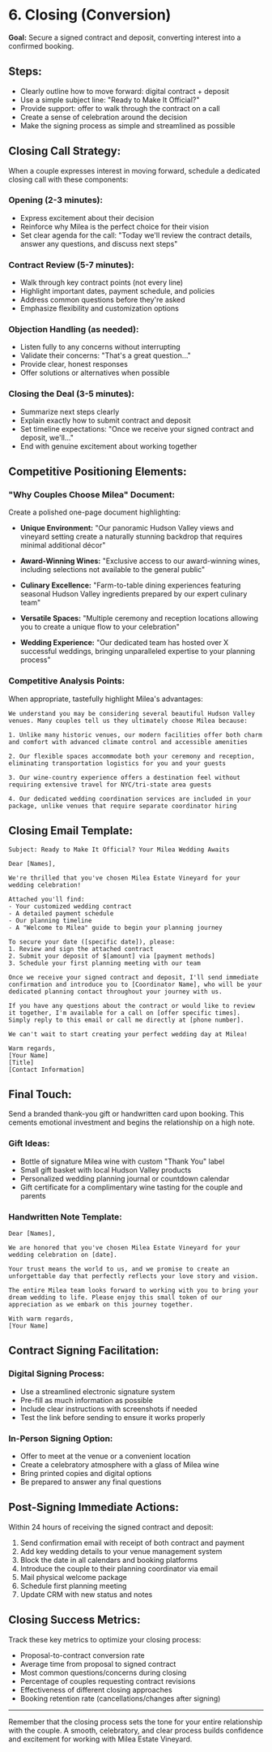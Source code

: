 # **6. Closing (Conversion)**

**Goal:** Secure a signed contract and deposit, converting interest into a confirmed booking.

## **Steps:**
- Clearly outline how to move forward: digital contract + deposit
- Use a simple subject line: "Ready to Make It Official?"
- Provide support: offer to walk through the contract on a call
- Create a sense of celebration around the decision
- Make the signing process as simple and streamlined as possible

## **Closing Call Strategy:**

When a couple expresses interest in moving forward, schedule a dedicated closing call with these components:

### **Opening (2-3 minutes):**
- Express excitement about their decision
- Reinforce why Milea is the perfect choice for their vision
- Set clear agenda for the call: "Today we'll review the contract details, answer any questions, and discuss next steps"

### **Contract Review (5-7 minutes):**
- Walk through key contract points (not every line)
- Highlight important dates, payment schedule, and policies
- Address common questions before they're asked
- Emphasize flexibility and customization options

### **Objection Handling (as needed):**
- Listen fully to any concerns without interrupting
- Validate their concerns: "That's a great question..."
- Provide clear, honest responses
- Offer solutions or alternatives when possible

### **Closing the Deal (3-5 minutes):**
- Summarize next steps clearly
- Explain exactly how to submit contract and deposit
- Set timeline expectations: "Once we receive your signed contract and deposit, we'll..."
- End with genuine excitement about working together

## **Competitive Positioning Elements:**

### **"Why Couples Choose Milea" Document:**

Create a polished one-page document highlighting:

- **Unique Environment:** "Our panoramic Hudson Valley views and vineyard setting create a naturally stunning backdrop that requires minimal additional décor"
  
- **Award-Winning Wines:** "Exclusive access to our award-winning wines, including selections not available to the general public"
  
- **Culinary Excellence:** "Farm-to-table dining experiences featuring seasonal Hudson Valley ingredients prepared by our expert culinary team"
  
- **Versatile Spaces:** "Multiple ceremony and reception locations allowing you to create a unique flow to your celebration"
  
- **Wedding Experience:** "Our dedicated team has hosted over X successful weddings, bringing unparalleled expertise to your planning process"

### **Competitive Analysis Points:**

When appropriate, tastefully highlight Milea's advantages:

```
We understand you may be considering several beautiful Hudson Valley venues. Many couples tell us they ultimately choose Milea because:

1. Unlike many historic venues, our modern facilities offer both charm and comfort with advanced climate control and accessible amenities

2. Our flexible spaces accommodate both your ceremony and reception, eliminating transportation logistics for you and your guests

3. Our wine-country experience offers a destination feel without requiring extensive travel for NYC/tri-state area guests

4. Our dedicated wedding coordination services are included in your package, unlike venues that require separate coordinator hiring
```

## **Closing Email Template:**

```
Subject: Ready to Make It Official? Your Milea Wedding Awaits

Dear [Names],

We're thrilled that you've chosen Milea Estate Vineyard for your wedding celebration! 

Attached you'll find:
- Your customized wedding contract
- A detailed payment schedule
- Our planning timeline
- A "Welcome to Milea" guide to begin your planning journey

To secure your date ([specific date]), please:
1. Review and sign the attached contract
2. Submit your deposit of $[amount] via [payment methods]
3. Schedule your first planning meeting with our team

Once we receive your signed contract and deposit, I'll send immediate confirmation and introduce you to [Coordinator Name], who will be your dedicated planning contact throughout your journey with us.

If you have any questions about the contract or would like to review it together, I'm available for a call on [offer specific times]. Simply reply to this email or call me directly at [phone number].

We can't wait to start creating your perfect wedding day at Milea!

Warm regards,
[Your Name]
[Title]
[Contact Information]
```

## **Final Touch:**

Send a branded thank-you gift or handwritten card upon booking. This cements emotional investment and begins the relationship on a high note.

### **Gift Ideas:**
- Bottle of signature Milea wine with custom "Thank You" label
- Small gift basket with local Hudson Valley products
- Personalized wedding planning journal or countdown calendar
- Gift certificate for a complimentary wine tasting for the couple and parents

### **Handwritten Note Template:**
```
Dear [Names],

We are honored that you've chosen Milea Estate Vineyard for your wedding celebration on [date]. 

Your trust means the world to us, and we promise to create an unforgettable day that perfectly reflects your love story and vision.

The entire Milea team looks forward to working with you to bring your dream wedding to life. Please enjoy this small token of our appreciation as we embark on this journey together.

With warm regards,
[Your Name]
```

## **Contract Signing Facilitation:**

### **Digital Signing Process:**
- Use a streamlined electronic signature system
- Pre-fill as much information as possible
- Include clear instructions with screenshots if needed
- Test the link before sending to ensure it works properly

### **In-Person Signing Option:**
- Offer to meet at the venue or a convenient location
- Create a celebratory atmosphere with a glass of Milea wine
- Bring printed copies and digital options
- Be prepared to answer any final questions

## **Post-Signing Immediate Actions:**

Within 24 hours of receiving the signed contract and deposit:

1. Send confirmation email with receipt of both contract and payment
2. Add key wedding details to your venue management system
3. Block the date in all calendars and booking platforms
4. Introduce the couple to their planning coordinator via email
5. Mail physical welcome package
6. Schedule first planning meeting
7. Update CRM with new status and notes

## **Closing Success Metrics:**

Track these key metrics to optimize your closing process:
- Proposal-to-contract conversion rate
- Average time from proposal to signed contract
- Most common questions/concerns during closing
- Percentage of couples requesting contract revisions
- Effectiveness of different closing approaches
- Booking retention rate (cancellations/changes after signing)

---

Remember that the closing process sets the tone for your entire relationship with the couple. A smooth, celebratory, and clear process builds confidence and excitement for working with Milea Estate Vineyard.
